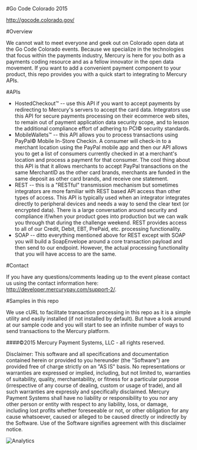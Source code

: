 ﻿#Go Code Colorado 2015

http://gocode.colorado.gov/

#Overview

We cannot wait to meet everyone and geek out on Colorado open data at the Go Code Colorado events.  Because we specialize in the technologies that focus within the payments industry, Mercury is here for you both as a payments coding resource and as a fellow innovator in the open data movement.  If you want to add a convenient payment component to your product, this repo provides you with a quick start to integrating to Mercury APIs.

#APIs

* HostedCheckout&trade; -- use this API if you want to accept payments by redirecting to Mercury's servers to accept the card data.  Integrators use this API for secure payments processing on their ecommerce web sites, to remain out of payment application data security scope, and to lesson the additional compliance effort of adhering to PCI&copy; security standards.
* MobileWallets&trade; -- this API allows you to process transactions using PayPal&copy; Mobile In-Store Checkin.  A consumer will check-in to a merchant location using the PayPal mobile app and then our API allows you to get a list of consumers currently checked in at a merchant's location and process a payment for that consumer.  The cool thing about this API is that it allows merchants to accept PayPal transactions on the same MerchantID as the other card brands, merchants are funded in the same deposit as other card brands, and receive one statement.
* REST -- this is a "RESTful" transmission mechanism but sometimes integrators are more familiar with REST based API access than other types of access.  This API is typically used when an integrator integrates directly to peripheral devices and needs a way to send the clear text (or encrypted data).  There is a large conversation around security and compliance if/when your product goes into production but we can walk you through that during the challenge weekend.  REST provides access to all of our Credit, Debit, EBT, PrePaid, etc. processing functionality.
* SOAP -- ditto everything mentioned above for REST except with SOAP you will build a SoapEnvelope around a core transaction payload and then send to our endpoint.  However, the actual processing functionality that you will have access to are the same.

#Contact

If you have any questions/comments leading up to the event please contact us using the contact information here:  http://developer.mercurypay.com/support-2/.

#Samples in this repo

We use cURL to facilitate transaction processing in this repo as it is a simple utility and easily installed (if not installed by default).  But have a look around at our sample code and you will start to see an infinite number of ways to send transactions to the Mercury platform.

####©2015 Mercury Payment Systems, LLC - all rights reserved.

Disclaimer: This software and all specifications and documentation contained herein or provided to you hereunder (the "Software") are provided free of charge strictly on an "AS IS" basis. No representations or warranties are expressed or implied, including, but not limited to, warranties of suitability, quality, merchantability, or fitness for a particular purpose (irrespective of any course of dealing, custom or usage of trade), and all such warranties are expressly and specifically disclaimed. Mercury Payment Systems shall have no liability or responsibility to you nor any other person or entity with respect to any liability, loss, or damage, including lost profits whether foreseeable or not, or other obligation for any cause whatsoever, caused or alleged to be caused directly or indirectly by the Software. Use of the Software signifies agreement with this disclaimer notice.

![Analytics](https://ga-beacon.appspot.com/UA-60858025-34/GoCodeCo2015/readme?pixel)
